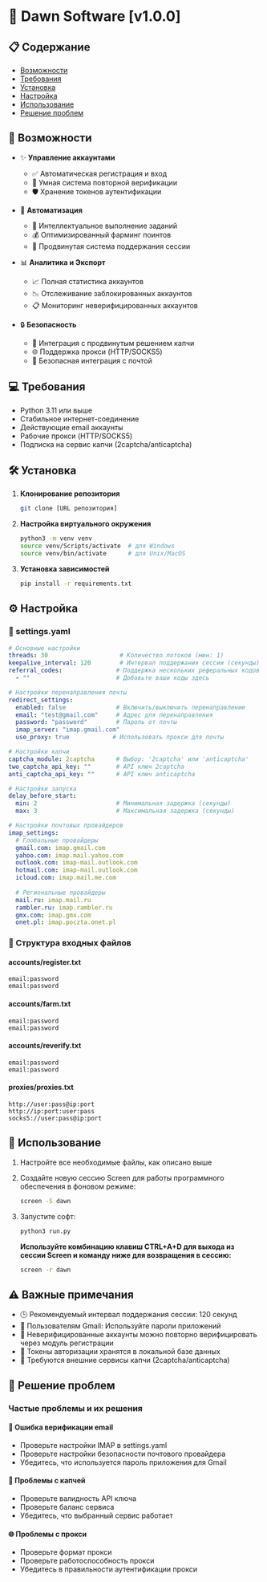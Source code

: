 # 🌅 Dawn Software [v1.0.0]

## 📋 Содержание
- [Возможности](#-возможности)
- [Требования](#-требования)
- [Установка](#-установка)
- [Настройка](#%EF%B8%8F-настройка)
- [Использование](#-использование)
- [Решение проблем](#-решение-проблем)

## 🚀 Возможности

- ✨ **Управление аккаунтами**
  - ✅ Автоматическая регистрация и вход
  - 📧 Умная система повторной верификации
  - 🛡️ Хранение токенов аутентификации
  
- 🤖 **Автоматизация**
  - 🌾 Интеллектуальное выполнение заданий
  - 💰 Оптимизированный фарминг поинтов
  - 🔄 Продвинутая система поддержания сессии
  
- 📊 **Аналитика и Экспорт**
  - 📈 Полная статистика аккаунтов
  - 📉 Отслеживание заблокированных аккаунтов
  - 📋 Мониторинг неверифицированных аккаунтов
  
- 🔒 **Безопасность**
  - 🧩 Интеграция с продвинутым решением капчи
  - 🌐 Поддержка прокси (HTTP/SOCKS5)
  - 🔐 Безопасная интеграция с почтой

## 💻 Требования

- Python 3.11 или выше
- Стабильное интернет-соединение
- Действующие email аккаунты
- Рабочие прокси (HTTP/SOCKS5)
- Подписка на сервис капчи (2captcha/anticaptcha)

## 🛠️ Установка

1. **Клонирование репозитория**
   ```bash
   git clone [URL репозитория]
   ```

2. **Настройка виртуального окружения**
   ```bash
   python3 -m venv venv
   source venv/Scripts/activate  # для Windows
   source venv/bin/activate      # для Unix/MacOS
   ```

3. **Установка зависимостей**
   ```bash
   pip install -r requirements.txt
   ```

## ⚙️ Настройка

### 📁 settings.yaml

```yaml
# Основные настройки
threads: 30                    # Количество потоков (мин: 1)
keepalive_interval: 120        # Интервал поддержания сессии (секунды)
referral_codes:               # Поддержка нескольких реферальных кодов
  - ""                        # Добавьте ваши коды здесь

# Настройки перенаправления почты
redirect_settings:
  enabled: false              # Включить/выключить перенаправление
  email: "test@gmail.com"     # Адрес для перенаправления
  password: "password"        # Пароль от почты
  imap_server: "imap.gmail.com"
  use_proxy: true            # Использовать прокси для почты

# Настройки капчи
captcha_module: 2captcha      # Выбор: '2captcha' или 'anticaptcha'
two_captcha_api_key: ""       # API ключ 2captcha
anti_captcha_api_key: ""      # API ключ anticaptcha

# Настройки запуска
delay_before_start:
  min: 2                      # Минимальная задержка (секунды)
  max: 3                      # Максимальная задержка (секунды)

# Настройки почтовых провайдеров
imap_settings:
  # Глобальные провайдеры
  gmail.com: imap.gmail.com
  yahoo.com: imap.mail.yahoo.com
  outlook.com: imap-mail.outlook.com
  hotmail.com: imap-mail.outlook.com
  icloud.com: imap.mail.me.com
  
  # Региональные провайдеры
  mail.ru: imap.mail.ru
  rambler.ru: imap.rambler.ru
  gmx.com: imap.gmx.com
  onet.pl: imap.poczta.onet.pl
```

### 📁 Структура входных файлов

#### accounts/register.txt
```
email:password
email:password
```

#### accounts/farm.txt
```
email:password
email:password
```

#### accounts/reverify.txt
```
email:password
email:password
```

#### proxies/proxies.txt
```
http://user:pass@ip:port
http://ip:port:user:pass
socks5://user:pass@ip:port
```

## 🚀 Использование

1. Настройте все необходимые файлы, как описано выше

2. Создайте новую сессию Screen для работы программного обеспечения в фоновом режиме:
   ```bash
   screen -S dawn
   ```
   
4. Запустите софт:
   ```bash
   python3 run.py
   ```
   **Используйте комбинацию клавиш CTRL+A+D для выхода из сессии Screen и команду ниже для возвращения в сессию:**
   ```bash
   screen -r dawn
   ```

## ⚠️ Важные примечания

- 🕒 Рекомендуемый интервал поддержания сессии: 120 секунд
- 📧 Пользователям Gmail: Используйте пароли приложений
- 🔄 Неверифицированные аккаунты можно повторно верифицировать через модуль регистрации
- 💾 Токены авторизации хранятся в локальной базе данных
- 🤖 Требуются внешние сервисы капчи (2captcha/anticaptcha)

## 🔧 Решение проблем

### Частые проблемы и их решения

#### 📧 Ошибка верификации email
- Проверьте настройки IMAP в settings.yaml
- Проверьте настройки безопасности почтового провайдера
- Убедитесь, что используется пароль приложения для Gmail

#### 🧩 Проблемы с капчей
- Проверьте валидность API ключа
- Проверьте баланс сервиса
- Убедитесь, что выбранный сервис работает

#### 🌐 Проблемы с прокси
- Проверьте формат прокси
- Проверьте работоспособность прокси
- Убедитесь в правильности аутентификации прокси
